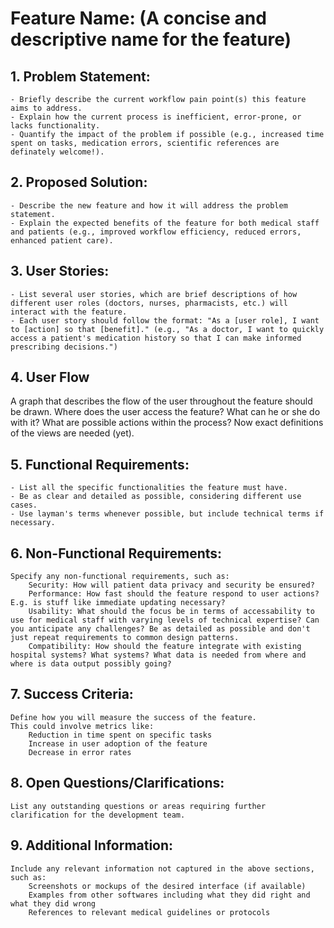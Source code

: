 # Feature Name: (A concise and descriptive name for the feature)

## 1. Problem Statement:

    - Briefly describe the current workflow pain point(s) this feature aims to address.
    - Explain how the current process is inefficient, error-prone, or lacks functionality.
    - Quantify the impact of the problem if possible (e.g., increased time spent on tasks, medication errors, scientific references are definately welcome!).

## 2. Proposed Solution:

    - Describe the new feature and how it will address the problem statement.
    - Explain the expected benefits of the feature for both medical staff and patients (e.g., improved workflow efficiency, reduced errors, enhanced patient care).

## 3. User Stories:

    - List several user stories, which are brief descriptions of how different user roles (doctors, nurses, pharmacists, etc.) will interact with the feature.
    - Each user story should follow the format: "As a [user role], I want to [action] so that [benefit]." (e.g., "As a doctor, I want to quickly access a patient's medication history so that I can make informed prescribing decisions.")

## 4. User Flow
   A graph that describes the flow of the user throughout the feature should be drawn. Where does the user access the feature? What can he or she do with it? What are possible actions within the process? Now exact definitions of the views are needed (yet).

## 5. Functional Requirements:

    - List all the specific functionalities the feature must have.
    - Be as clear and detailed as possible, considering different use cases.
    - Use layman's terms whenever possible, but include technical terms if necessary.

## 6. Non-Functional Requirements:

    Specify any non-functional requirements, such as:
        Security: How will patient data privacy and security be ensured?
        Performance: How fast should the feature respond to user actions? E.g. is stuff like immediate updating necessary?
        Usability: What should the focus be in terms of accessability to use for medical staff with varying levels of technical expertise? Can you anticipate any challenges? Be as detailed as possible and don't just repeat requirements to common design patterns.
        Compatibility: How should the feature integrate with existing hospital systems? What systems? What data is needed from where and where is data output possibly going?

## 7. Success Criteria:

    Define how you will measure the success of the feature.
    This could involve metrics like:
        Reduction in time spent on specific tasks
        Increase in user adoption of the feature
        Decrease in error rates

## 8. Open Questions/Clarifications:

    List any outstanding questions or areas requiring further clarification for the development team.

## 9. Additional Information:

    Include any relevant information not captured in the above sections, such as:
        Screenshots or mockups of the desired interface (if available)
        Examples from other softwares including what they did right and what they did wrong
        References to relevant medical guidelines or protocols